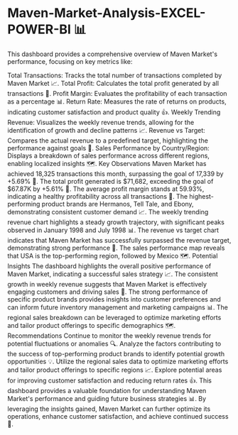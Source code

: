 # Maven-Market-Analysis-EXCEL-POWER-BI 📊

This dashboard provides a comprehensive overview of Maven Market's performance, focusing on key metrics like:

Total Transactions: Tracks the total number of transactions completed by Maven Market 📈.
Total Profit: Calculates the total profit generated by all transactions 💸.
Profit Margin: Evaluates the profitability of each transaction as a percentage 📊.
Return Rate: Measures the rate of returns on products, indicating customer satisfaction and product quality 👍.
Weekly Trending Revenue: Visualizes the weekly revenue trends, allowing for the identification of growth and decline patterns 📈.
Revenue vs Target: Compares the actual revenue to a predefined target, highlighting the performance against goals 🎯.
Sales Performance by Country/Region: Displays a breakdown of sales performance across different regions, enabling localized insights 🗺️.
Key Observations
Maven Market has achieved 18,325 transactions this month, surpassing the goal of 17,339 by +5.69% 🎉.
The total profit generated is $71,682, exceeding the goal of $67.87K by +5.61% 💸.
The average profit margin stands at 59.93%, indicating a healthy profitability across all transactions 💪.
The highest-performing product brands are Hermanos, Tell Tale, and Ebony, demonstrating consistent customer demand 📈.
The weekly trending revenue chart highlights a steady growth trajectory, with significant peaks observed in January 1998 and July 1998 📊.
The revenue vs target chart indicates that Maven Market has successfully surpassed the revenue target, demonstrating strong performance 🎉.
The sales performance map reveals that USA is the top-performing region, followed by Mexico 🗺️.
Potential Insights
The dashboard highlights the overall positive performance of Maven Market, indicating a successful sales strategy 📈.
The consistent growth in weekly revenue suggests that Maven Market is effectively engaging customers and driving sales 💸.
The strong performance of specific product brands provides insights into customer preferences and can inform future inventory management and marketing campaigns 📊.
The regional sales breakdown can be leveraged to optimize marketing efforts and tailor product offerings to specific demographics 🗺️.
Recommendations
Continue to monitor the weekly revenue trends for potential fluctuations or anomalies 🔍.
Analyze the factors contributing to the success of top-performing product brands to identify potential growth opportunities 💡.
Utilize the regional sales data to optimize marketing efforts and tailor product offerings to specific regions 📈.
Explore potential areas for improving customer satisfaction and reducing return rates 👍.
This dashboard provides a valuable foundation for understanding Maven Market's performance and guiding future business strategies 📊. By leveraging the insights gained, Maven Market can further optimize its operations, enhance customer satisfaction, and achieve continued success 🎉.
